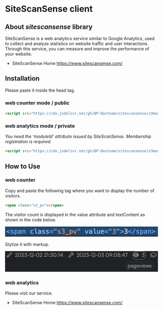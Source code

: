 # SiteScanSense client
## About *sitescansense* library

SiteScanSense is a web analytics service similar to Google Analytics, used to collect and analyze statistics on website traffic and user interactions. Through this service, you can measure and improve the performance of your website.

* SiteScanSense Home <https://www.sitescansense.com/>

## Installation

Please paste it inside the head tag.

### web counter mode / public
``` html
<script src="https://cdn.jsdelivr.net/gh/BP-Devteam/sitescansense/s3module.min.js"></script>
```

### web analytics mode / private
*You need the 'moduleId' attribute issued by SiteScanSense. Membership registration is required.*
``` html
<script src="https://cdn.jsdelivr.net/gh/BP-Devteam/sitescansense/s3module.min.js" moduleId="xxx"></script>
```

## How to Use
### web counter
Copy and paste the following tag where you want to display the number of visitors.

``` html
<span class="s3_pv"></span>
```

The visitor count is displayed in the value attribute and textContent as shown in the code below.

![screenshot1](https://github.com/BP-Devteam/hexo-pagecounter/blob/main/screenshot1.png)


Stylize it with markup.

![screenshot2](https://github.com/BP-Devteam/hexo-pagecounter/blob/main/screenshot2.png)

### web analytics
Please visit our service.
* SiteScanSense Home <https://www.sitescansense.com/>
